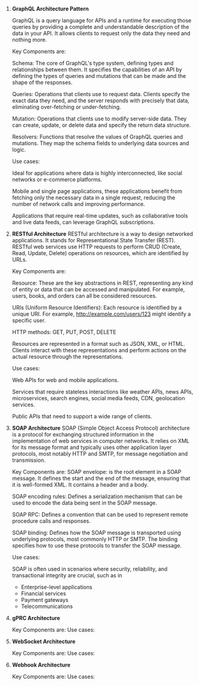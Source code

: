 1. **GraphQL Architecture Pattern**

   GraphQL is a query language for APIs and a runtime for executing those queries by providing a complete and understandable description of the data in your API. It allows clients to request only the data they need and nothing more.
   
   Key Components are:
   
     Schema: The core of GraphQL's type system, defining types and relationships between them. It specifies the capabilities of an API by defining the types of queries and mutations that can be made and the shape of the responses.
   
     Queries: Operations that clients use to request data. Clients specify the exact data they need, and the server responds with precisely that data, eliminating over-fetching or under-fetching.
   
     Mutation: Operations that clients use to modify server-side data. They can create, update, or delete data and specify the return data structure.
   
     Resolvers: Functions that resolve the values of GraphQL queries and mutations. They map the schema fields to underlying data sources and logic.
   
   Use cases:
   
     Ideal for applications where data is highly interconnected, like social networks or e-commerce platforms.
   
     Mobile and single page applications, these applications benefit from fetching only the necessary data in a single request, reducing the number of network calls and improving performance.
   
     Applications that require real-time updates, such as collaborative tools and live data feeds, can leverage GraphQL subscriptions.

2. **RESTful Architecture**
   RESTful architecture is a way to design networked applications. It stands for Representational State Transfer (REST). RESTful web services use HTTP requests to perform CRUD (Create, Read, Update, Delete) operations on resources, which are identified by URLs.
   
   Key Components are:
   
     Resource: These are the key abstractions in REST, representing any kind of entity or data that can be accessed and manipulated. For example, users, books, and orders can all be considered resources.
   
     URIs (Uniform Resource Identifiers): Each resource is identified by a unique URI. For example, http://example.com/users/123 might identify a specific user.
   
     HTTP methods: GET, PUT, POST, DELETE
   
     Resources are represented in a format such as JSON, XML, or HTML. Clients interact with these representations and perform actions on the actual resource through the representations.
   
   Use cases:
   
     Web APIs for web and mobile applications.
   
     Services that require stateless interactions like weather APIs, news APIs, microservices, search engines, social media feeds, CDN, geolocation services.
   
     Public APIs that need to support a wide range of clients.

3. **SOAP Architecture**
   SOAP (Simple Object Access Protocol) architecture is a protocol for exchanging structured information in the implementation of web services in computer networks. It relies on XML for its message format and typically uses other application layer protocols, most notably HTTP and SMTP, for message negotiation and transmission.

   Key Components are:
      SOAP envelope: is the root element in a SOAP message. It defines the start and the end of the message, ensuring that it is well-formed XML. It contains a header and a body.
   
      SOAP encoding rules: Defines a serialization mechanism that can be used to encode the data being sent in the SOAP message.
   
      SOAP RPC: Defines a convention that can be used to represent remote procedure calls and responses.
   
      SOAP binding: Defines how the SOAP message is transported using underlying protocols, most commonly HTTP or SMTP. The binding specifies how to use these protocols to transfer the SOAP message.
   
   Use cases:
   
      SOAP is often used in scenarios where security, reliability, and transactional integrity are crucial, such as in
     - Enterprise-level applications
     - Financial services
     - Payment gateways
     - Telecommunications
  
5. **gPRC Architecture**

   Key Components are:
   Use cases:

6. **WebSocket Architecture**
      
   Key Components are:
   Use cases:

7. **Webhook Architecture**

   Key Components are:
   Use cases:
      
